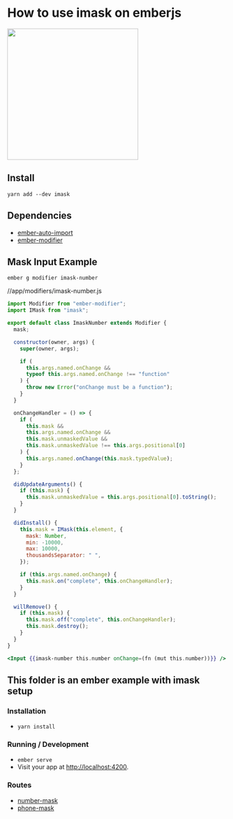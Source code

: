 # How to use imask on emberjs

<a href="https://opencollective.com/imask/donate" target="_blank">
  <img src="https://opencollective.com/imask/donate/button.png?color=blue" width=300 />
</a>

## Install

`yarn add --dev imask`

## Dependencies

- [ember-auto-import](https://github.com/ef4/ember-auto-import)
- [ember-modifier](https://github.com/ember-modifier/ember-modifier)

## Mask Input Example

`ember g modifier imask-number`

//app/modifiers/imask-number.js

```javascript
import Modifier from "ember-modifier";
import IMask from "imask";

export default class ImaskNumber extends Modifier {
  mask;

  constructor(owner, args) {
    super(owner, args);

    if (
      this.args.named.onChange &&
      typeof this.args.named.onChange !== "function"
    ) {
      throw new Error("onChange must be a function");
    }
  }

  onChangeHandler = () => {
    if (
      this.mask &&
      this.args.named.onChange &&
      this.mask.unmaskedValue &&
      this.mask.unmaskedValue !== this.args.positional[0]
    ) {
      this.args.named.onChange(this.mask.typedValue);
    }
  };

  didUpdateArguments() {
    if (this.mask) {
      this.mask.unmaskedValue = this.args.positional[0].toString();
    }
  }

  didInstall() {
    this.mask = IMask(this.element, {
      mask: Number,
      min: -10000,
      max: 10000,
      thousandsSeparator: " ",
    });

    if (this.args.named.onChange) {
      this.mask.on("complete", this.onChangeHandler);
    }
  }

  willRemove() {
    if (this.mask) {
      this.mask.off("complete", this.onChangeHandler);
      this.mask.destroy();
    }
  }
}
```

```handlebars
<Input {{imask-number this.number onChange=(fn (mut this.number))}} />
```

## This folder is an ember example with imask setup

### Installation

- `yarn install`

### Running / Development

- `ember serve`
- Visit your app at [http://localhost:4200](http://localhost:4200).

### Routes

- [number-mask](http://localhost:4200/number-mask)
- [phone-mask](http://localhost:4200/phone-mask)
